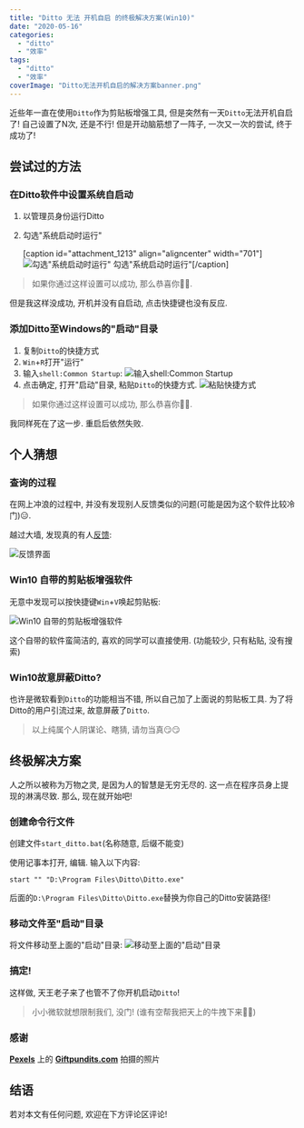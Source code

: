 ```yaml
---
title: "Ditto 无法 开机自启 的终极解决方案(Win10)"
date: "2020-05-16"
categories: 
  - "ditto"
  - "效率"
tags: 
  - "ditto"
  - "效率"
coverImage: "Ditto无法开机自启的解决方案banner.png"
---
```


近些年一直在使用`Ditto`作为剪贴板增强工具, 但是突然有一天`Ditto`无法开机自启了! 自己设置了N次, 还是不行! 但是开动脑筋想了一阵子, 一次又一次的尝试, 终于成功了!

## 尝试过的方法

### 在Ditto软件中设置系统自启动

1. 以管理员身份运行Ditto
2. 勾选"系统启动时运行"
    
    \[caption id="attachment\_1213" align="aligncenter" width="701"\]![勾选"系统启动时运行"](images/01-5.png) 勾选"系统启动时运行"\[/caption\]

> 如果你通过这样设置可以成功, 那么恭喜你🎉🎉.

但是我这样没成功, 开机并没有自启动, 点击快捷键也没有反应.

### 添加Ditto至Windows的"启动"目录

1. 复制`Ditto`的快捷方式
2. `Win`+`R`打开"运行"
3. 输入`shell:Common Startup`: ![输入shell:Common Startup](images/02-6.png)
4. 点击确定, 打开"启动"目录, 粘贴`Ditto`的快捷方式. ![粘贴快捷方式](images/03-6.png)

> 如果你通过这样设置可以成功, 那么恭喜你🎉🎉.

我同样死在了这一步. 重启后依然失败.

## 个人猜想

### 查询的过程

在网上冲浪的过程中, 并没有发现别人反馈类似的问题(可能是因为这个软件比较冷门)😑.

越过大墙, 发现真的有人[反馈](https://sourceforge.net/p/ditto-cp/discussion/287511/thread/75911afb1b/?limit=25):

![反馈界面](images/04-4.png)

### Win10 自带的剪贴板增强软件

无意中发现可以按快捷键`Win`+`V`唤起剪贴板:

![Win10 自带的剪贴板增强软件](images/05-3-229x300.png)

这个自带的软件蛮简洁的, 喜欢的同学可以直接使用. (功能较少, 只有粘贴, 没有搜索)

### Win10故意屏蔽Ditto?

也许是微软看到`Ditto`的功能相当不错, 所以自己加了上面说的剪贴板工具. 为了将Ditto的用户引流过来, 故意屏蔽了`Ditto`.

> 以上纯属个人阴谋论、瞎猜, 请勿当真😏😏

## 终极解决方案

人之所以被称为万物之灵, 是因为人的智慧是无穷无尽的. 这一点在程序员身上提现的淋漓尽致. 那么, 现在就开始吧!

### 创建命令行文件

创建文件`start_ditto.bat`(名称随意, 后缀不能变)

使用记事本打开, 编辑. 输入以下内容:

```shell
start "" "D:\Program Files\Ditto\Ditto.exe"
```

后面的`D:\Program Files\Ditto\Ditto.exe`替换为你自己的Ditto安装路径!

### 移动文件至"启动"目录

将文件移动至上面的"启动"目录: ![移动至上面的"启动"目录](images/06-4.png)

### 搞定!

这样做, 天王老子来了也管不了你开机启动`Ditto`!

> 小小微软就想限制我们, 没门! (谁有空帮我把天上的牛拽下来🤣🤣)

### 感谢

**[Pexels](https://www.pexels.com/zh-cn/photo/1303092/?utm_content=attributionCopyText&utm_medium=referral&utm_source=pexels)** 上的 **[Giftpundits.com](https://www.pexels.com/zh-cn/@giftpundits-com-551816?utm_content=attributionCopyText&utm_medium=referral&utm_source=pexels)** 拍摄的照片

## 结语

若对本文有任何问题, 欢迎在下方评论区评论!
